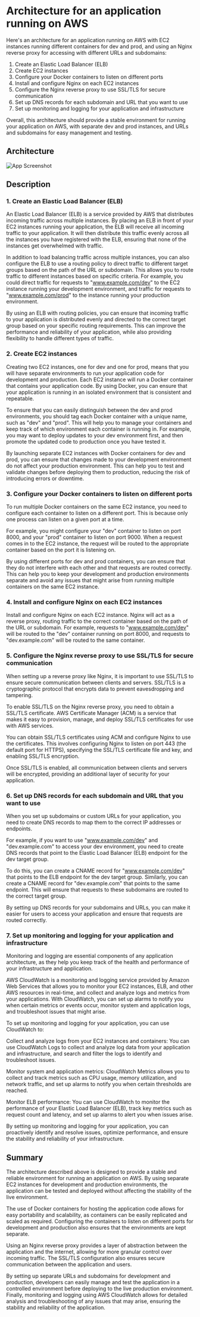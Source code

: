
# Architecture for an application running on AWS

Here's an architecture for an application running on AWS with EC2 instances running different containers for dev and prod, and using an Nginx reverse proxy for accessing with different URLs and subdomains:

1. Create an Elastic Load Balancer (ELB)
2. Create EC2 instances
3. Configure your Docker containers to listen on different ports
4. Install and configure Nginx on each EC2 instances
5. Configure the Nginx reverse proxy to use SSL/TLS for secure communication
6. Set up DNS records for each subdomain and URL that you want to use
7. Set up monitoring and logging for your application and infrastructure

Overall, this architecture should provide a stable environment for running your application on AWS, with separate dev and prod instances, and URLs and subdomains for easy management and testing.
## Architecture

![App Screenshot](https://via.placeholder.com/468x300?text=App+Screenshot+Here)


## Description
### 1. Create an Elastic Load Balancer (ELB)
An Elastic Load Balancer (ELB) is a service provided by AWS that distributes incoming traffic across multiple instances. By placing an ELB in front of your EC2 instances running your application, the ELB will receive all incoming traffic to your application. It will then distribute this traffic evenly across all the instances you have registered with the ELB, ensuring that none of the instances get overwhelmed with traffic.

In addition to load balancing traffic across multiple instances, you can also configure the ELB to use a routing policy to direct traffic to different target groups based on the path of the URL or subdomain. This allows you to route traffic to different instances based on specific criteria. For example, you could direct traffic for requests to "www.example.com/dev" to the EC2 instance running your development environment, and traffic for requests to "www.example.com/prod" to the instance running your production environment.

By using an ELB with routing policies, you can ensure that incoming traffic to your application is distributed evenly and directed to the correct target group based on your specific routing requirements. This can improve the performance and reliability of your application, while also providing flexibility to handle different types of traffic.

### 2. Create EC2 instances
Creating two EC2 instances, one for dev and one for prod, means that you will have separate environments to run your application code for development and production. Each EC2 instance will run a Docker container that contains your application code. By using Docker, you can ensure that your application is running in an isolated environment that is consistent and repeatable.

To ensure that you can easily distinguish between the dev and prod environments, you should tag each Docker container with a unique name, such as "dev" and "prod". This will help you to manage your containers and keep track of which environment each container is running in. For example, you may want to deploy updates to your dev environment first, and then promote the updated code to production once you have tested it.

By launching separate EC2 instances with Docker containers for dev and prod, you can ensure that changes made to your development environment do not affect your production environment. This can help you to test and validate changes before deploying them to production, reducing the risk of introducing errors or downtime.

### 3. Configure your Docker containers to listen on different ports
To run multiple Docker containers on the same EC2 instance, you need to configure each container to listen on a different port. This is because only one process can listen on a given port at a time.

For example, you might configure your "dev" container to listen on port 8000, and your "prod" container to listen on port 9000. When a request comes in to the EC2 instance, the request will be routed to the appropriate container based on the port it is listening on.

By using different ports for dev and prod containers, you can ensure that they do not interfere with each other and that requests are routed correctly. This can help you to keep your development and production environments separate and avoid any issues that might arise from running multiple containers on the same EC2 instance.

### 4. Install and configure Nginx on each EC2 instances
Install and configure Nginx on each EC2 instance. Nginx will act as a reverse proxy, routing traffic to the correct container based on the path of the URL or subdomain. For example, requests to "www.example.com/dev" will be routed to the "dev" container running on port 8000, and requests to "dev.example.com" will be routed to the same container.

### 5. Configure the Nginx reverse proxy to use SSL/TLS for secure communication

When setting up a reverse proxy like Nginx, it is important to use SSL/TLS to ensure secure communication between clients and servers. SSL/TLS is a cryptographic protocol that encrypts data to prevent eavesdropping and tampering.

To enable SSL/TLS on the Nginx reverse proxy, you need to obtain a SSL/TLS certificate. AWS Certificate Manager (ACM) is a service that makes it easy to provision, manage, and deploy SSL/TLS certificates for use with AWS services.

You can obtain SSL/TLS certificates using ACM and configure Nginx to use the certificates. This involves configuring Nginx to listen on port 443 (the default port for HTTPS), specifying the SSL/TLS certificate file and key, and enabling SSL/TLS encryption.

Once SSL/TLS is enabled, all communication between clients and servers will be encrypted, providing an additional layer of security for your application.

### 6. Set up DNS records for each subdomain and URL that you want to use
When you set up subdomains or custom URLs for your application, you need to create DNS records to map them to the correct IP addresses or endpoints.

For example, if you want to use "www.example.com/dev" and "dev.example.com" to access your dev environment, you need to create DNS records that point to the Elastic Load Balancer (ELB) endpoint for the dev target group.

To do this, you can create a CNAME record for "www.example.com/dev" that points to the ELB endpoint for the dev target group. Similarly, you can create a CNAME record for "dev.example.com" that points to the same endpoint. This will ensure that requests to these subdomains are routed to the correct target group.

By setting up DNS records for your subdomains and URLs, you can make it easier for users to access your application and ensure that requests are routed correctly.

### 7. Set up monitoring and logging for your application and infrastructure
Monitoring and logging are essential components of any application architecture, as they help you keep track of the health and performance of your infrastructure and application.

AWS CloudWatch is a monitoring and logging service provided by Amazon Web Services that allows you to monitor your EC2 instances, ELB, and other AWS resources in real-time, and collect and analyze logs and metrics from your applications. With CloudWatch, you can set up alarms to notify you when certain metrics or events occur, monitor system and application logs, and troubleshoot issues that might arise.

To set up monitoring and logging for your application, you can use CloudWatch to:

Collect and analyze logs from your EC2 instances and containers: You can use CloudWatch Logs to collect and analyze log data from your application and infrastructure, and search and filter the logs to identify and troubleshoot issues.

Monitor system and application metrics: CloudWatch Metrics allows you to collect and track metrics such as CPU usage, memory utilization, and network traffic, and set up alarms to notify you when certain thresholds are reached.

Monitor ELB performance: You can use CloudWatch to monitor the performance of your Elastic Load Balancer (ELB), track key metrics such as request count and latency, and set up alarms to alert you when issues arise.

By setting up monitoring and logging for your application, you can proactively identify and resolve issues, optimize performance, and ensure the stability and reliability of your infrastructure.
## Summary
The architecture described above is designed to provide a stable and reliable environment for running an application on AWS. By using separate EC2 instances for development and production environments, the application can be tested and deployed without affecting the stability of the live environment.

The use of Docker containers for hosting the application code allows for easy portability and scalability, as containers can be easily replicated and scaled as required. Configuring the containers to listen on different ports for development and production also ensures that the environments are kept separate.

Using an Nginx reverse proxy provides a layer of abstraction between the application and the internet, allowing for more granular control over incoming traffic. The SSL/TLS configuration also ensures secure communication between the application and users.

By setting up separate URLs and subdomains for development and production, developers can easily manage and test the application in a controlled environment before deploying to the live production environment. Finally, monitoring and logging using AWS CloudWatch allows for detailed analysis and troubleshooting of any issues that may arise, ensuring the stability and reliability of the application.